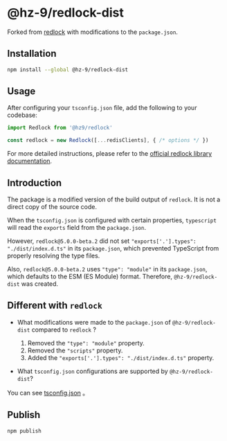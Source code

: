 # @hz-9/redlock-dist

Forked from [redlock](https://www.npmjs.com/package/redlock) with modifications to the `package.json`.

## Installation

``` bash
npm install --global @hz-9/redlock-dist
```

## Usage

After configuring your `tsconfig.json` file, add the following to your codebase:

``` ts
import Redlock from '@hz9/redlock'

const redlock = new Redlock([...redisClients], { /* options */ })

```

For more detailed instructions, please refer to the [official redlock library documentation](https://www.npmjs.com/package/redlock).

## Introduction

The package is a modified version of the build output of `redlock`. It is not a direct copy of the source code.

When the `tsconfig.json` is configured with certain properties, `typescript` will read the `exports` field from the `package.json`.

However, `redlock@5.0.0-beta.2` did not set `"exports['.'].types": "./dist/index.d.ts"` in its `package.json`, which prevented TypeScript from properly resolving the type files.

Also, `redlock@5.0.0-beta.2` uses `"type": "module"` in its `package.json`, which defaults to the ESM (ES Module) format. Therefore, `@hz-9/redlock-dist` was created.

## Different with `redlock`

- What modifications were made to the `package.json` of `@hz-9/redlock-dist` compared to `redlock` ?

  1. Removed the `"type": "module"` property.
  2. Removed the `"scripts"` property.
  3. Added the `"exports['.'].types": "./dist/index.d.ts"` property.

- What `tsconfig.json` configurations are supported by `@hz-9/redlock-dist`?

You can see [tsconfig.json](https://github.com/hz-9/collection-space/blob/master/test-space/hz-9/redlock-dist/ts-node18-cjs/t-1.tsconfig.json) 。

## Publish

```sh
npm publish
```
